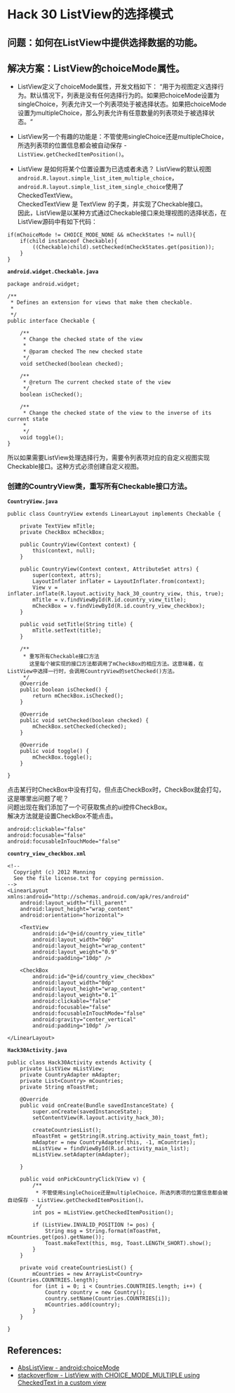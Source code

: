 # Hack 30 ListView的选择模式

## 问题：如何在ListView中提供选择数据的功能。
## 解决方案：ListView的choiceMode属性。

- ListView定义了choiceMode属性，开发文档如下： 
“用于为视图定义选择行为。默认情况下，列表是没有任何选择行为的。如果把choiceMode设置为singleChoice，列表允许又一个列表项处于被选择状态。如果把choiceMode设置为multipleChoice，那么列表允许有任意数量的列表项处于被选择状态。“ 
- ListView另一个有趣的功能是：不管使用singleChoice还是multipleChoice，所选列表项的位置信息都会被自动保存 - `ListView.getCheckedItemPosition()`。    

- ListView 是如何将某个位置设置为已选或者未选？
ListView的默认视图`android.R.layout.simple_list_item_multiple_choice`，`android.R.layout.simple_list_item_single_choice`使用了 CheckedTextView。    
CheckedTextView 是 TextView 的子类，并实现了Checkable接口。   
因此，ListView是以某种方式通过Checkable接口来处理视图的选择状态，在ListView源码中有如下代码：   
```
if(mChoiceMode != CHOICE_MODE_NONE && mCheckStates != null){
    if(child instanceof Checkable){
        ((Checkable)child).setChecked(mCheckStates.get(position));
    }
}
```

**`android.widget.Checkable.java`**

```
package android.widget;

/**
 * Defines an extension for views that make them checkable.
 *
 */
public interface Checkable {
    
    /**
     * Change the checked state of the view
     * 
     * @param checked The new checked state
     */
    void setChecked(boolean checked);
        
    /**
     * @return The current checked state of the view
     */
    boolean isChecked();
    
    /**
     * Change the checked state of the view to the inverse of its current state
     *
     */
    void toggle();
}
```

所以如果需要ListView处理选择行为，需要令列表项对应的自定义视图实现Checkable接口。这种方式必须创建自定义视图。       

### 创建的CountryView类，重写所有Checkable接口方法。
**`CountryView.java`**

```
public class CountryView extends LinearLayout implements Checkable {

    private TextView mTitle;
    private CheckBox mCheckBox;

    public CountryView(Context context) {
        this(context, null);
    }

    public CountryView(Context context, AttributeSet attrs) {
        super(context, attrs);
        LayoutInflater inflater = LayoutInflater.from(context);
        View v = inflater.inflate(R.layout.activity_hack_30_country_view, this, true);
        mTitle = v.findViewById(R.id.country_view_title);
        mCheckBox = v.findViewById(R.id.country_view_checkbox);
    }

    public void setTitle(String title) {
        mTitle.setText(title);
    }

    /**
     * 重写所有Checkable接口方法
       这里每个被实现的接口方法都调用了mCheckBox的相应方法。这意味着，在ListView中选择一行时，会调用CountryView的setChecked()方法。 
     */
    @Override
    public boolean isChecked() {
        return mCheckBox.isChecked();
    }

    @Override
    public void setChecked(boolean checked) {
        mCheckBox.setChecked(checked);
    }

    @Override
    public void toggle() {
        mCheckBox.toggle();
    }

}

```


点击某行时CheckBox中没有打勾，但点击CheckBox时，CheckBox就会打勾，这是哪里出问题了呢？    
问题出现在我们添加了一个可获取焦点的ui控件CheckBox。   
解决方法就是设置CheckBox不能点击。   
```
android:clickable="false"
android:focusable="false"
android:focusableInTouchMode="false"
```

**`country_view_checkbox.xml`**

```
<!--
  Copyright (c) 2012 Manning
  See the file license.txt for copying permission.
-->
<LinearLayout xmlns:android="http://schemas.android.com/apk/res/android"
    android:layout_width="fill_parent"
    android:layout_height="wrap_content"
    android:orientation="horizontal">

    <TextView
        android:id="@+id/country_view_title"
        android:layout_width="0dp"
        android:layout_height="wrap_content"
        android:layout_weight="0.9"
        android:padding="10dp" />

    <CheckBox
        android:id="@+id/country_view_checkbox"
        android:layout_width="0dp"
        android:layout_height="wrap_content"
        android:layout_weight="0.1"
        android:clickable="false"
        android:focusable="false"
        android:focusableInTouchMode="false"
        android:gravity="center_vertical"
        android:padding="10dp" />

</LinearLayout>

```

**`Hack30Activity.java`**

```
public class Hack30Activity extends Activity {
    private ListView mListView;
    private CountryAdapter mAdapter;
    private List<Country> mCountries;
    private String mToastFmt;

    @Override
    public void onCreate(Bundle savedInstanceState) {
        super.onCreate(savedInstanceState);
        setContentView(R.layout.activity_hack_30);

        createCountriesList();
        mToastFmt = getString(R.string.activity_main_toast_fmt);
        mAdapter = new CountryAdapter(this, -1, mCountries);
        mListView = findViewById(R.id.activity_main_list);
        mListView.setAdapter(mAdapter);
        
    }

    public void onPickCountryClick(View v) {
        /**
         * 不管使用singleChoice还是multipleChoice，所选列表项的位置信息都会被自动保存 - ListView.getCheckedItemPosition()。
         */
        int pos = mListView.getCheckedItemPosition();

        if (ListView.INVALID_POSITION != pos) {
            String msg = String.format(mToastFmt, mCountries.get(pos).getName());
            Toast.makeText(this, msg, Toast.LENGTH_SHORT).show();
        }
    }

    private void createCountriesList() {
        mCountries = new ArrayList<Country>(Countries.COUNTRIES.length);
        for (int i = 0; i < Countries.COUNTRIES.length; i++) {
            Country country = new Country();
            country.setName(Countries.COUNTRIES[i]);
            mCountries.add(country);
        }
    }

}
```


## References:
- [AbsListView - android:choiceMode](http://developer.android.google.cn/reference/android/widget/AbsListView.html#arrt_android:choiceMode)
- [stackoverflow - ListView with CHOICE_MODE_MULTIPLE using CheckedText in a custom view](https://stackoverflow.com/questions/5612600/listview-with-choice-mode-multiple-using-checkedtext-in-a-custom-view)